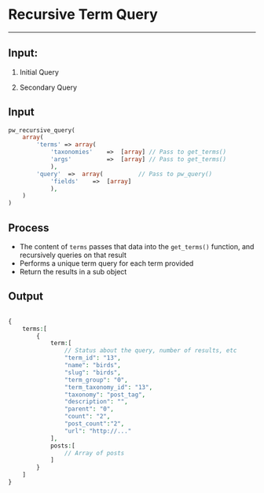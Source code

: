 
# Recursive Term Query
-----

## Input:

1. Initial Query

2. Secondary Query

## Input

```php
pw_recursive_query(
	array(
        'terms' => array(
            'taxonomies'    =>  [array] // Pass to get_terms()
            'args'          =>  [array] // Pass to get_terms()
            ),
        'query'  =>  array(          // Pass to pw_query()
            'fields'    =>  [array]     
            ),
    )
)
```

## Process

- The content of `terms` passes that data into the `get_terms()` function, and recursively queries on that result
- Performs a unique term query for each term provided
- Return the results in a sub object


## Output

```php

{
    terms:[
        {
            term:[
                // Status about the query, number of results, etc
                "term_id": "13",
                "name": "birds",
                "slug": "birds",
                "term_group": "0",
                "term_taxonomy_id": "13",
                "taxonomy": "post_tag",
                "description": "",
                "parent": "0",
                "count": "2",
                "post_count":"2",
                "url": "http://..."
            ],
            posts:[
                // Array of posts
            ]
        }
    ]
}


    

```
